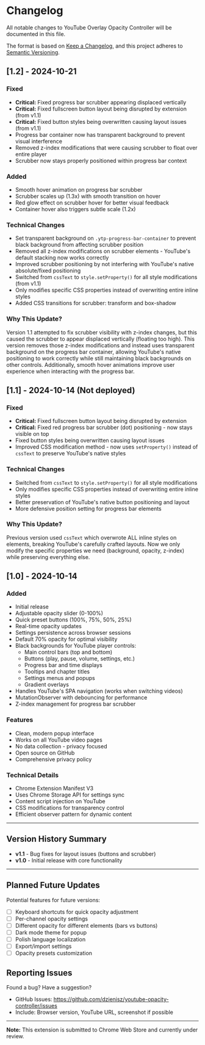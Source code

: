# Changelog

All notable changes to YouTube Overlay Opacity Controller will be documented in this file.

The format is based on [Keep a Changelog](https://keepachangelog.com/en/1.0.0/),
and this project adheres to [Semantic Versioning](https://semver.org/spec/v2.0.0.html).

## [1.2] - 2024-10-21

### Fixed
- **Critical:** Fixed progress bar scrubber appearing displaced vertically
- **Critical:** Fixed fullscreen button layout being disrupted by extension (from v1.1)
- **Critical:** Fixed button styles being overwritten causing layout issues (from v1.1)
- Progress bar container now has transparent background to prevent visual interference
- Removed z-index modifications that were causing scrubber to float over entire player
- Scrubber now stays properly positioned within progress bar context

### Added
- Smooth hover animation on progress bar scrubber
- Scrubber scales up (1.3x) with smooth transition on hover
- Red glow effect on scrubber hover for better visual feedback
- Container hover also triggers subtle scale (1.2x)

### Technical Changes
- Set transparent background on `.ytp-progress-bar-container` to prevent black background from affecting scrubber position
- Removed all z-index modifications on scrubber elements - YouTube's default stacking now works correctly
- Improved scrubber positioning by not interfering with YouTube's native absolute/fixed positioning
- Switched from `cssText` to `style.setProperty()` for all style modifications (from v1.1)
- Only modifies specific CSS properties instead of overwriting entire inline styles
- Added CSS transitions for scrubber: transform and box-shadow

### Why This Update?
Version 1.1 attempted to fix scrubber visibility with z-index changes, but this caused the scrubber to appear displaced vertically (floating too high). This version removes those z-index modifications and instead uses transparent background on the progress bar container, allowing YouTube's native positioning to work correctly while still maintaining black backgrounds on other controls. Additionally, smooth hover animations improve user experience when interacting with the progress bar.

## [1.1] - 2024-10-14 (Not deployed)

### Fixed
- **Critical:** Fixed fullscreen button layout being disrupted by extension
- **Critical:** Fixed red progress bar scrubber (dot) positioning - now stays visible on top
- Fixed button styles being overwritten causing layout issues
- Improved CSS modification method - now uses `setProperty()` instead of `cssText` to preserve YouTube's native styles

### Technical Changes
- Switched from `cssText` to `style.setProperty()` for all style modifications
- Only modifies specific CSS properties instead of overwriting entire inline styles
- Better preservation of YouTube's native button positioning and layout
- More defensive position setting for progress bar elements

### Why This Update?
Previous version used `cssText` which overwrote ALL inline styles on elements, breaking YouTube's carefully crafted layouts. Now we only modify the specific properties we need (background, opacity, z-index) while preserving everything else.

## [1.0] - 2024-10-14

### Added
- Initial release
- Adjustable opacity slider (0-100%)
- Quick preset buttons (100%, 75%, 50%, 25%)
- Real-time opacity updates
- Settings persistence across browser sessions
- Default 70% opacity for optimal visibility
- Black backgrounds for YouTube player controls:
  - Main control bars (top and bottom)
  - Buttons (play, pause, volume, settings, etc.)
  - Progress bar and time displays
  - Tooltips and chapter titles
  - Settings menus and popups
  - Gradient overlays
- Handles YouTube's SPA navigation (works when switching videos)
- MutationObserver with debouncing for performance
- Z-index management for progress bar scrubber

### Features
- Clean, modern popup interface
- Works on all YouTube video pages
- No data collection - privacy focused
- Open source on GitHub
- Comprehensive privacy policy

### Technical Details
- Chrome Extension Manifest V3
- Uses Chrome Storage API for settings sync
- Content script injection on YouTube
- CSS modifications for transparency control
- Efficient observer pattern for dynamic content

---

## Version History Summary

- **v1.1** - Bug fixes for layout issues (buttons and scrubber)
- **v1.0** - Initial release with core functionality

---

## Planned Future Updates

Potential features for future versions:
- [ ] Keyboard shortcuts for quick opacity adjustment
- [ ] Per-channel opacity settings
- [ ] Different opacity for different elements (bars vs buttons)
- [ ] Dark mode theme for popup
- [ ] Polish language localization
- [ ] Export/import settings
- [ ] Opacity presets customization

## Reporting Issues

Found a bug? Have a suggestion?
- GitHub Issues: https://github.com/dzienisz/youtube-opacity-controller/issues
- Include: Browser version, YouTube URL, screenshot if possible

---

**Note:** This extension is submitted to Chrome Web Store and currently under review.
